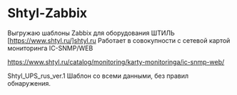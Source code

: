 # Shtyl-Zabbix
Выгружаю шаблоны Zabbix для оборудования ШТИЛЬ
[https://www.shtyl.ru/]shtyl.ru
Работает в совокупности с сетевой картой мониторинга IC-SNMP/WEB

https://www.shtyl.ru/catalog/monitoring/karty-monitoringa/ic-snmp-web/



Shtyl_UPS_rus_ver.1
Шаблон со всеми данными, без правил обнаружения.
